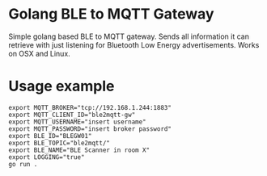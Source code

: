 # Golang BLE to MQTT Gateway

Simple golang based BLE to MQTT gateway. Sends all information it can retrieve with just listening for Bluetooth Low Energy advertisements. Works on OSX and Linux.

# Usage example

```
export MQTT_BROKER="tcp://192.168.1.244:1883"
export MQTT_CLIENT_ID="ble2mqtt-gw"
export MQTT_USERNAME="insert username"
export MQTT_PASSWORD="insert broker password"
export BLE_ID="BLEGW01"
export BLE_TOPIC="ble2mqtt/"
export BLE_NAME="BLE Scanner in room X"
export LOGGING="true"
go run .
```